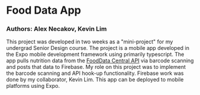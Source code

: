 # Food Data App
### Authors: Alex Necakov, Kevin Lim

This project was developed in two weeks as a "mini-project" for my undergrad Senior Design course. The project is a mobile app developed in the Expo mobile development framework using primarily typescript. The app pulls nutrition data from the [FoodData Central API](https://fdc.nal.usda.gov/api-guide.html) via barcode scanning and posts that data to Firebase. My role on this project was to implement the barcode scanning and API hook-up functionality. Firebase work was done by my collaborator, Kevin Lim. This app can be deployed to mobile platforms using Expo.
